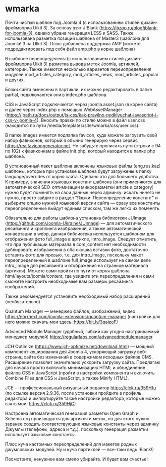 # wmarka
Почти чистый шаблон под Joomla 4  (с использованием стилей дизайн-фреймворка Uikit 3). За основу взят J!Blank (https://jbzoo.ru/blog/jblank-for-joomla-3), однако убрана генерация LESS и SASS. Также использована разметка позиций шаблона от Master3 (шаблона для Joomla! 3 на UIkit 3). Плюс добавлена поддержка AMP (можете подредактировать под себя файл amp.php в корне шаблона)

В шаблоне переопределены (с использованием стилей дизайн-фреймворка Uikit 3) разметка вывода меток Joomla, артиклей, категории. Также имеются несколько вариантов переиопределения модулей mod_articles_category, mod_articles_news, mod_articles_popular и других. 

Блоки сайта вынесены в партикли, их можно редактировать в папке partial, подключаются они в index.php шаблона. 

CSS и JavaScript подключаются через joomla.asset.json (в корне сайта) и далее через index.php с помощью WebAssetManager (https://jpath.ru/docs/output/js-css/kak-pravilno-podklyuchat-javascript-i-css-v-joomla-4). Вносить правки по стилю можно в файл user.css (находится по пути /media/templates/site/wmarka/css/user.css).

В папке images имеется подпапка favicon, куда можете загрузить свой набор фавиконов, который я обычно генерирую через сервис https://realfavicongenerator.net. Не забудьте прописать пути (строки с 94 по 102) к фавиконкам в файле init.php, который находится в папке php шаблона.

В установочный пакет шаблона включены языковые файлы (eng,rus,kaz) шаблоны, которые при установке шаблона будут загружены в папку language/overrides от корня сайта. Сделано это для большего удобства. К примеру, значения языковых констант шаблона (они применяются для автоматической SEO-оптимизации микроразметки article и category) нужно будет поменять на свои данные через админку: искать ничего не нужно, просто зайдите в раздел "Языки: Переопределение констант" и выберите опцию нужной языковой версии сайта — сразу все константы переопределенные выйдут единым списком, там же легко их поменять.

Обязательно для работы шаблона установка библиотеки JUImage (https://github.com/Joomla-Ukraine/JUImage) — для автоматического ресайзинга и кроппинга изображений, а также автоматической конвертации в webp, данная библиотека используется шаблоном для отображения фото full_image в артикле, intro_image. Следует отметить, что при публикации материала в com_content нет необходимости дублировать изображения в оба окошка вставки фото, достаточно вставить фото для превью, т.е. для intro_image, поскольку макет переопределенный в шаблоне full_image использует на самом деле intro_image для ресайзинга и отображения на странице материала (артикля). Можете сами пройти по пути от корня шаблона html/layouts/joomla/content, где увидите эти переопределения и сами сможете настроить необходимые вам размеры ресайзинга изображений.  

Также рекомендуется установить необходимый набор расширений (необязательно)

Quantum Manager — менеджер файлов, изображений, видео  https://norrnext.com/joomla-extensions/quantum-manager (настройки для него можно скачать мои здесь: https://bit.ly/3qaieoF)

Advanced Module Manager (удобный, гибкий как угодно настраиваемый менеджер модулей) https://regularlabs.com/advancedmodulemanager

JCH Optimize (https://www.jch-optimize.net/download.html) —  мощный компонент кеширования для Joomla 4, ускоряющий загрузку веб-страниц сайта без изменений в содержимом исходных файлов CMS. Расширение позволит значительно ускорить загрузку сайта. Предлагаю для начала просто включить минимизацию HTML и объединение файлов СSS и JavaScript (пройти в настройки компонента и включить Combine Files для CSS и JavaScript, а также Minify HTML).

JCE — профессиональный визуальный редактор https://clck.ru/359Hfu (по ссылке версия 2.9.36, после установки пройдите в профиль редактора и импортируйте также настройки редактора, которые можно взять мои: https://clck.ru/359HjC)

Настроена автоматическая генерация разметки  Open Graph и Schema.org производится для артикля и меток, но для этого нужно заранее создать соответствующие языковые константы через админку Джумлы (телефоны, адреса и т.д.), поскольку генерация разметки использует языковые константы. 

Плюс куча кастомных переопределений для макетов родных джумловских модулей. Ну и куча партиклей — все-таки ведь !Blank!)

Посмотрите, ненужное вам смело убирайте. И будет вам счастье!
